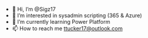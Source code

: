 - 👋 Hi, I’m @Sigz17
- 👀 I’m interested in sysadmin scripting (365 & Azure)
- 🌱 I’m currently learning Power Platform
- 📫 How to reach me ttucker17@outlook.com

<!---
Sigz17/Sigz17 is a ✨ special ✨ repository because its `README.md` (this file) appears on your GitHub profile.
You can click the Preview link to take a look at your changes.
--->
